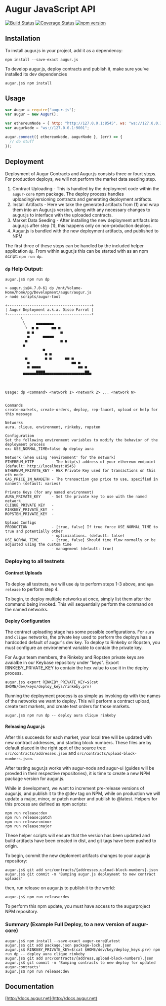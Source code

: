 # Augur JavaScript API

[![Build Status](https://travis-ci.org/AugurProject/augur.js.svg?branch=master)](https://travis-ci.org/AugurProject/augur.js)
[![Coverage Status](https://coveralls.io/repos/AugurProject/augur.js/badge.svg?branch=master&service=github)](https://coveralls.io/github/AugurProject/augur.js?branch=master)
[![npm version](https://badge.fury.io/js/augur.js.svg)](http://badge.fury.io/js/augur.js)

## Installation

To install augur.js in your project, add it as a dependency:
```
npm install --save-exact augur.js
```

To develop augur.js, deploy contracts and publish it, make sure you've installed its dev dependencies
```
augur.js$ npm install
```

## Usage

```javascript
var Augur = require("augur.js");
var augur = new Augur();

var ethereumNode = { http: "http://127.0.0.1:8545", ws: "ws://127.0.0.1:8546" };
var augurNode = "ws://127.0.0.1:9001";

augur.connect({ ethereumNode, augurNode }, (err) => {
  // do stuff
});
```

## Deployment

Deployment of Augur Contracts and Augur.js consists three or fourt steps. For production deploys, we will not perform the market data seeding step.

1. Contract Uploading - This is handled by the deployment code within the `augur-core` npm package. The deploy process handles uploading/versioning contracts and generating deployment artifacts.
2. Install Artifacts - Here we take the generated artifacts from (1) and wrap them into an Augur.js version, along with any necessary changes to augur.js to interface with the uploaded contracts.
3. Market Data Seeding - After installing the new deployment artifacts into augur.js after step (1), this happens only on non-production deploys.
4. Augur.js is bundled with the new deployment artifacts, and published to NPM

The first three of these steps can be handled by the included helper application `dp`. From within augur.js this can be started with as an npm script: `npm run dp`.


### `dp` Help Output:
```
augur.js$ npm run dp

> augur.js@4.7.0-61 dp /mnt/Volume-Home/home/pg/Development/augur/augur.js
> node scripts/augur-tool

+--------------------------------------+
| Augur Deployment a.k.a. Disco Parrot |
+--------------------------------------+
       \
        \     ▄▄▄▄▄▄▄▄
         \  ▄ ▄      ▄▄ ▄
          ▄ ▄            ▄
          ▄      ▄▄▄▄▄
         ▄               ▄ ▄
        ▄
                 ▄
                  ▄ ▄
         ▄        ▄ ▄      ▄▄ ▄
          ▄                   ▄▄ ▄
          ▄ ▄▄▄▄                 ▄▄ ▄
              ▄▄▄▄                  ▄▄
        ▀▀▀▀▀▀▀▀▀▀▀▀▀▀▀▀▀▀▀▀▀▀▀▀▀▀▀▀▀▀▀



Usage: dp <command> <network 1> <network 2> ... <network N>


Commands
create-markets, create-orders, deploy, rep-faucet, upload or help for this message

Networks
aura, clique, environment, rinkeby, ropsten

Configuration
Set the following environment variables to modify the behavior of the deployment process
ex: USE_NORMAL_TIME=false dp deploy aura

Network (when using 'environment' for the network)
ETHEREUM_HTTP        - The http(s) address of your ethereum endpoint (default: http://localhost:8545)
ETHEREUM_PRIVATE_KEY - HEX Private Key used for transactions on this eth node
GAS_PRICE_IN_NANOETH - The transaction gas price to use, specified in nanoeth (default: varies)

Private Keys (for any named environment)
AURA_PRIVATE_KEY     - Set the private key to use with the named network
CLIQUE_PRIVATE_KEY   -
RINKEBY_PRIVATE_KEY  -
ROPSTEN_PRIVATE_KEY  -

Upload Configs
PRODUCTION           - [true, false] If true force USE_NORMAL_TIME to true and potentially other
                     - optimizations. (default: false)
USE_NORMAL_TIME      - [true, false] Should time flow normally or be adjusted using the custom time
                     - management (default: true)
```

### Deploying to all testnets

#### Contract Uploads
To deploy all testnets, we will use `dp` to perform steps 1-3 above, and `npm release` to perform step 4.

To begin, to deploy multiple networks at once, simply list them after the command being invoked. This will sequentially perform the command on the named networks.

#### Deploy Configuration

The contract uploading stage has some possible configurations. For `aura` and `clique` networks, the private key used to perform the deploys has a hardcoded default of augur's dev key. To deploy to Rinkeby or Ropsten, you must configure an environement variable to contain the private key.

For Augur team members, the Rinkeby and Ropsten private keys are avaialbe in our Keybase repository under "keys". Export RINKEBY_PRIVATE_KEY to contain the hex value to use it in the deploy process.
```
augur.js$ export RINKEBY_PRIVATE_KEY=$(cat $HOME/dev/keys/deploy_keys/rinkeby.prv)
```

Running the deployment process is as simple as invoking dp with the names of the networks we want to deploy. This will perform a contract upload, create test markets, and create test orders for those markets.
```
augur.js$ npm run dp -- deploy aura clique rinkeby
```

#### Releasing Augur.js
After this succeeds for each market, your local tree will be updated with new contract addresses, and starting block numbers. These files are by default placed in the right spot of the source tree: `src/contracts/addresses.json` and `src/contracts/upload-block-numbers.json`.

After testing augur.js works with augur-node and augur-ui (guides will be provded in their respective repositories), it is time to create a new NPM package version for augur.js.

While in development, we want to increment pre-release versions of augur.js, and publish it to the @dev tag on NPM, while on production we will update a major, minor, or patch number and publish to @latest. Helpers for this process are defined as npm scripts:

```
npm run release:dev
npm run release:patch
npm run release:minor
rpm run release:major
```

These helper scripts will ensure that the version has been updated and build artifacts have been created in dist, and git tags have been pushed to origin.

To begin, commit the new deploment artifacts changes to your augur.js repository:

```
augur.js$ git add src/contracts/{addresses,upload-block-numbers}.json
augur.js$ git commit -m 'Bumping augur.js deployment to new contract uploads'
```

then, run release on augur.js to publish it to the world:

```
augur.js$ npm run release:dev
```

To perform this npm update, you must have access to the augurproject NPM repository.


### Summary (Example Full Deploy, to a new version of augur-core)

```
augur.js$ npm install --save-exact augur-core@latest
augur.js$ git add package.json package-lock.json
augur.js$ RINKEBY_PRIVATE_KEY=$(cat $HOME/dev/key/deploy_keys.prv) npm run dp -- deploy aura clique rinkeby
augur.js$ git add src/contracts/{address,upload-block-numbers}.json
augur.js$ git commit -m 'Bumping contracts to new deploy for updated augur-contracts'
augur.js$ npm run release:dev
```

## Documentation

[http://docs.augur.net](http://docs.augur.net)
